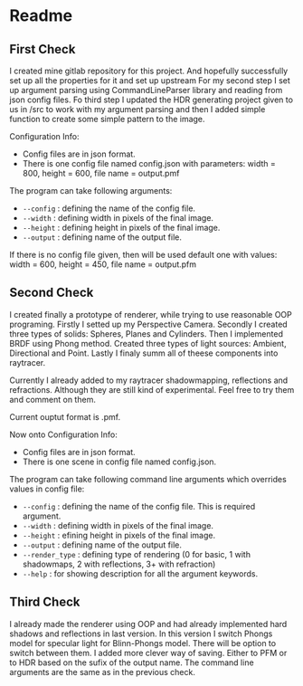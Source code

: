 # Readme

## First Check

I created mine gitlab repository for this project. And hopefully successfully set up all the properties for it and set up upstream
For my second step I set up argument parsing using CommandLineParser library and reading from json config files.
Fo third step I updated the HDR generating project given to us in /src to work with my argument parsing and then I added simple function to create some simple pattern to the image.

Configuration Info:
* Config files are in json format.
* There is one config file named config.json with parameters: width = 800, height = 600, file name = output.pmf

The program can take following arguments:
* `--config`	: defining the name of the config file.
* `--width`		: defining width in pixels of the final image.
* `--height`	: defining height in pixels of the final image.
* `--output`	: defining name of the output file.

If there is no config file given, then will be used default one with values: width = 600, height = 450, file name = output.pfm

## Second Check

I created finally a prototype of renderer, while trying to use reasonable OOP programing.
Firstly I setted up my Perspective Camera.
Secondly I created three types of solids: Spheres, Planes and Cylinders.
Then I implemented BRDF using Phong method.
Created three types of light sources: Ambient, Directional and Point.
Lastly I finaly summ all of theese components into raytracer.

Currently I already added to my raytracer shadowmapping, reflections and refractions. Although they are still kind of experimental. Feel free to try them and comment on them.

Current ouptut format is .pmf.

Now onto Configuration Info:
* Config files are in json format.
* There is one scene in config file named config.json.

The program can take following command line arguments which overrides values in config file:
* `--config` 		:	defining the name of the config file. This is required argument.
* `--width`			:	defining width in pixels of the final image.
* `--height`		:	efining height in pixels of the final image.
* `--output`		:	defining name of the output file.
* `--render_type`	:	defining type of rendering (0 for basic, 1 with shadowmaps, 2 with reflections, 3+ with refraction)
* `--help` 			: 	for showing description for all the argument keywords.

## Third Check

I already made the renderer using OOP and had already implemented hard shadows and reflections in last version.
In this version I switch Phongs model for specular light for Blinn-Phongs model. There will be option to switch between them.
I added more clever way of saving. Either to PFM or to HDR based on the sufix of the output name.
The command line arguments are the same as in the previous check.

